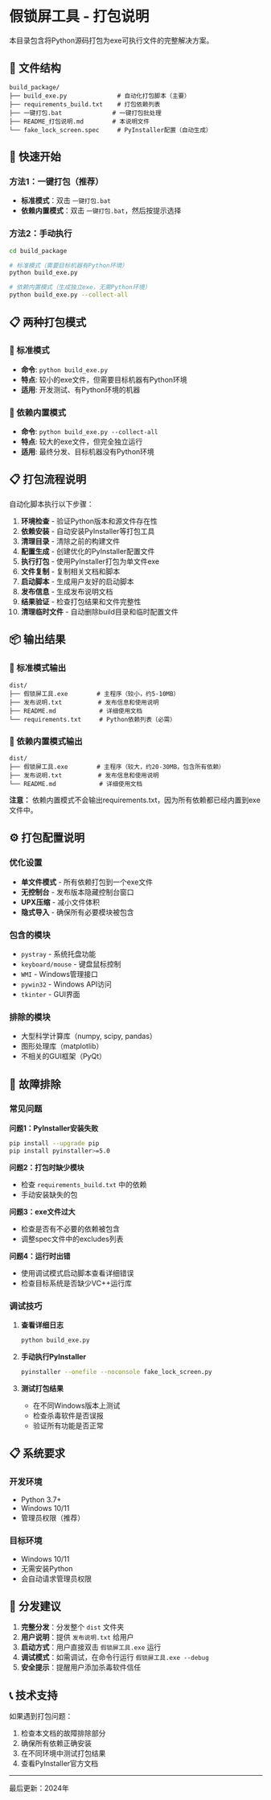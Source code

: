 # 假锁屏工具 - 打包说明

本目录包含将Python源码打包为exe可执行文件的完整解决方案。

## 📁 文件结构

```
build_package/
├── build_exe.py              # 自动化打包脚本（主要）
├── requirements_build.txt    # 打包依赖列表
├── 一键打包.bat              # 一键打包批处理
├── README_打包说明.md        # 本说明文件
└── fake_lock_screen.spec     # PyInstaller配置（自动生成）
```

## 🚀 快速开始

### 方法1：一键打包（推荐）
- **标准模式**：双击 `一键打包.bat`
- **依赖内置模式**：双击 `一键打包.bat`，然后按提示选择

### 方法2：手动执行
```bash
cd build_package

# 标准模式（需要目标机器有Python环境）
python build_exe.py

# 依赖内置模式（生成独立exe，无需Python环境）
python build_exe.py --collect-all
```

## 📋 两种打包模式

### 🔹 标准模式
- **命令**: `python build_exe.py`
- **特点**: 较小的exe文件，但需要目标机器有Python环境
- **适用**: 开发测试、有Python环境的机器

### 🔸 依赖内置模式
- **命令**: `python build_exe.py --collect-all`
- **特点**: 较大的exe文件，但完全独立运行
- **适用**: 最终分发、目标机器没有Python环境

## 📋 打包流程说明

自动化脚本执行以下步骤：

1. **环境检查** - 验证Python版本和源文件存在性
2. **依赖安装** - 自动安装PyInstaller等打包工具
3. **清理目录** - 清除之前的构建文件
4. **配置生成** - 创建优化的PyInstaller配置文件
5. **执行打包** - 使用PyInstaller打包为单文件exe
6. **文件复制** - 复制相关文档和脚本
7. **启动脚本** - 生成用户友好的启动脚本
8. **发布信息** - 生成发布说明文档
9. **结果验证** - 检查打包结果和文件完整性
10. **清理临时文件** - 自动删除build目录和临时配置文件

## 📦 输出结果

### 🔹 标准模式输出

```
dist/
├── 假锁屏工具.exe        # 主程序（较小，约5-10MB）
├── 发布说明.txt          # 发布信息和使用说明
├── README.md            # 详细使用文档
└── requirements.txt     # Python依赖列表（必需）
```

### 🔸 依赖内置模式输出

```
dist/
├── 假锁屏工具.exe        # 主程序（较大，约20-30MB，包含所有依赖）
├── 发布说明.txt          # 发布信息和使用说明
└── README.md            # 详细使用文档
```

**注意：** 依赖内置模式不会输出requirements.txt，因为所有依赖都已经内置到exe文件中。

## ⚙️ 打包配置说明

### 优化设置
- **单文件模式** - 所有依赖打包到一个exe文件
- **无控制台** - 发布版本隐藏控制台窗口
- **UPX压缩** - 减小文件体积
- **隐式导入** - 确保所有必要模块被包含

### 包含的模块
- `pystray` - 系统托盘功能
- `keyboard/mouse` - 键盘鼠标控制
- `WMI` - Windows管理接口
- `pywin32` - Windows API访问
- `tkinter` - GUI界面

### 排除的模块
- 大型科学计算库（numpy, scipy, pandas）
- 图形处理库（matplotlib）
- 不相关的GUI框架（PyQt）

## 🔧 故障排除

### 常见问题

**问题1：PyInstaller安装失败**
```bash
pip install --upgrade pip
pip install pyinstaller>=5.0
```

**问题2：打包时缺少模块**
- 检查 `requirements_build.txt` 中的依赖
- 手动安装缺失的包

**问题3：exe文件过大**
- 检查是否有不必要的依赖被包含
- 调整spec文件中的excludes列表

**问题4：运行时出错**
- 使用调试模式启动脚本查看详细错误
- 检查目标系统是否缺少VC++运行库

### 调试技巧

1. **查看详细日志**
   ```bash
   python build_exe.py
   ```

2. **手动执行PyInstaller**
   ```bash
   pyinstaller --onefile --noconsole fake_lock_screen.py
   ```

3. **测试打包结果**
   - 在不同Windows版本上测试
   - 检查杀毒软件是否误报
   - 验证所有功能是否正常

## 📋 系统要求

### 开发环境
- Python 3.7+
- Windows 10/11
- 管理员权限（推荐）

### 目标环境
- Windows 10/11
- 无需安装Python
- 会自动请求管理员权限

## 🎯 分发建议

1. **完整分发**：分发整个 `dist` 文件夹
2. **用户说明**：提供 `发布说明.txt` 给用户
3. **启动方式**：用户直接双击 `假锁屏工具.exe` 运行
4. **调试模式**：如需调试，在命令行运行 `假锁屏工具.exe --debug`
5. **安全提示**：提醒用户添加杀毒软件信任

## 📞 技术支持

如果遇到打包问题：
1. 检查本文档的故障排除部分
2. 确保所有依赖正确安装
3. 在不同环境中测试打包结果
4. 查看PyInstaller官方文档

---
最后更新：2024年 